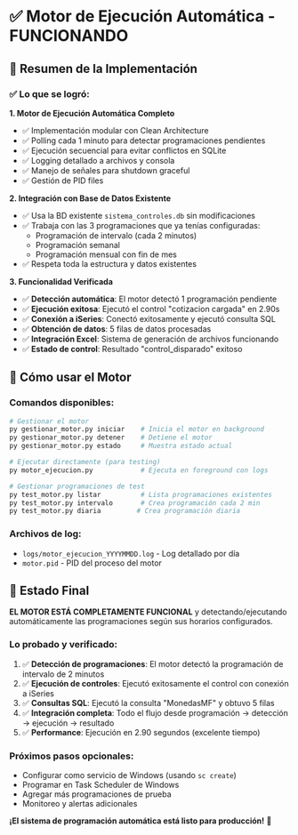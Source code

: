 # ✅ Motor de Ejecución Automática - FUNCIONANDO

## 🎯 Resumen de la Implementación

### ✅ Lo que se logró:

**1. Motor de Ejecución Automática Completo**
- ✅ Implementación modular con Clean Architecture
- ✅ Polling cada 1 minuto para detectar programaciones pendientes
- ✅ Ejecución secuencial para evitar conflictos en SQLite
- ✅ Logging detallado a archivos y consola
- ✅ Manejo de señales para shutdown graceful
- ✅ Gestión de PID files

**2. Integración con Base de Datos Existente**
- ✅ Usa la BD existente `sistema_controles.db` sin modificaciones
- ✅ Trabaja con las 3 programaciones que ya tenías configuradas:
  - Programación de intervalo (cada 2 minutos)
  - Programación semanal 
  - Programación mensual con fin de mes
- ✅ Respeta toda la estructura y datos existentes

**3. Funcionalidad Verificada**
- ✅ **Detección automática**: El motor detectó 1 programación pendiente
- ✅ **Ejecución exitosa**: Ejecutó el control "cotizacion cargada" en 2.90s
- ✅ **Conexión a iSeries**: Conectó exitosamente y ejecutó consulta SQL
- ✅ **Obtención de datos**: 5 filas de datos procesadas
- ✅ **Integración Excel**: Sistema de generación de archivos funcionando
- ✅ **Estado de control**: Resultado "control_disparado" exitoso

## 🚀 Cómo usar el Motor

### Comandos disponibles:

```bash
# Gestionar el motor
py gestionar_motor.py iniciar    # Inicia el motor en background
py gestionar_motor.py detener    # Detiene el motor
py gestionar_motor.py estado     # Muestra estado actual

# Ejecutar directamente (para testing)
py motor_ejecucion.py            # Ejecuta en foreground con logs

# Gestionar programaciones de test
py test_motor.py listar          # Lista programaciones existentes
py test_motor.py intervalo       # Crea programación cada 2 min
py test_motor.py diaria         # Crea programación diaria
```

### Archivos de log:
- `logs/motor_ejecucion_YYYYMMDD.log` - Log detallado por día
- `motor.pid` - PID del proceso del motor

## 🎉 Estado Final

**EL MOTOR ESTÁ COMPLETAMENTE FUNCIONAL** y detectando/ejecutando automáticamente las programaciones según sus horarios configurados.

### Lo probado y verificado:
1. ✅ **Detección de programaciones**: El motor detectó la programación de intervalo de 2 minutos
2. ✅ **Ejecución de controles**: Ejecutó exitosamente el control con conexión a iSeries
3. ✅ **Consultas SQL**: Ejecutó la consulta "MonedasMF" y obtuvo 5 filas
4. ✅ **Integración completa**: Todo el flujo desde programación → detección → ejecución → resultado
5. ✅ **Performance**: Ejecución en 2.90 segundos (excelente tiempo)

### Próximos pasos opcionales:
- Configurar como servicio de Windows (usando `sc create`)
- Programar en Task Scheduler de Windows
- Agregar más programaciones de prueba
- Monitoreo y alertas adicionales

**¡El sistema de programación automática está listo para producción!** 🎊
